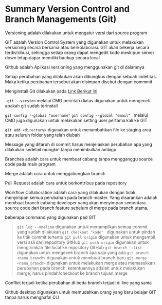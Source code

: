 # Summary Version Control and Branch Managements (Git)

Versioning adalah dilakukan untuk mengatur versi dari source program

GIT adalah Version Control System yang digunakan untuk melakukan versioning secara bersama atau berkolaborasi. GIT akan bekerja secara terdistribusi, sehingga setiap orang dapat mengedit kode meskipun server down tetap dapar memiliki backup secara local

Github adalah Aplikasi versioning yang menggunakan git di dalamnya

Setiap perubahan yang dilakukan akan dibungkus dengan sebuah indetitas. Maka ketika perubahan tersebut akan disimpan disebut dengan commmit

Menginstall Git dilakukan pada [Link Berikut Ini](https://git-scm.com/ )

``` git --version```
melalui CMD perintah diatas digunakan untuk mengecek apakah git sudah terinstall

` git config --global "username" `
`git config --global "email" `
melalui CMD juga digunakan untuk melakukan setting user pertama kali ke GIT

` git add <directory> ` digunakan untuk menambahkan file ke staging area atau seluruh folder yang telah diubah

Message yang ditaruh di commit harus menjelaskan perubahan apa yang dilakukan sedetail mungkin tanpa menimbulkan ambigu

Branches adalah cara untuk membuat cabang tanpa mengganggu source code pada main program

Merge adalah cara untuk menggabungkan branch

Pull Request adalah cara untuk berkontribus pada repository

Workflow Collaboration adalah cara yang dilakukan dengan tidak menyimpan semua perubahan pada branch master. Yang disarankan adalah membuat branch cabang developer yang akan menyimpan sementara source code dari branch feature sebelum di merge pada branch utama.

beberapa command yang digunakan pad GIT

> `git log --oneline` digunakan untuk menampilkan semua commit yang sudah dilakukan
> `git checkout "kode" ` digunakan untuk pindah ke titik commit tertentu
> `git pull origin` digunakan untuk mengambil versi asli dari repository GitHub
> `git push origin` digunakan untuk mengirimkan file local ke repository GitHub
> `git branch --list` digunakan untuk mengecek branch apa saja yang ada
> `git branch <nama_branch>` digunakan untuk membuat branch baru
> `git merge <nama_branch>` digunakan untuk melakukan merge atau memasukkan perubahan pada branch. ketentuannya adalah untuk melakukan merge, harus pindah/checkout ke branch tujuan merge

Conflict terjadi ketika perubahan di beda branch terjadi di line yang sama

Github desktop digunakan untuk memudahkan orang yang baru belajar GIT tanpa harus menghafal CLI